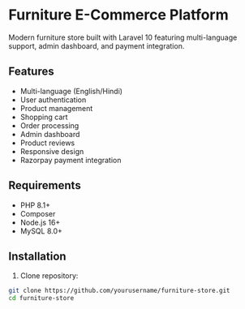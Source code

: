 # Furniture E-Commerce Platform

Modern furniture store built with Laravel 10 featuring multi-language support, admin dashboard, and payment integration.

## Features

- Multi-language (English/Hindi)
- User authentication
- Product management
- Shopping cart
- Order processing
- Admin dashboard
- Product reviews
- Responsive design
- Razorpay payment integration

## Requirements

- PHP 8.1+
- Composer
- Node.js 16+
- MySQL 8.0+

## Installation

1. Clone repository:
```bash
git clone https://github.com/yourusername/furniture-store.git
cd furniture-store
